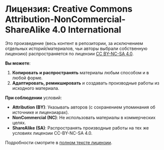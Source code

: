 # Лицензия: Creative Commons Attribution-NonCommercial-ShareAlike 4.0 International

Это произведение (весь контент в репозитории, за исключением отдельных историй/материалов, чьи авторы выбрали собственную лицензию) распространяется по лицензии [CC BY-NC-SA 4.0](https://creativecommons.org/licenses/by-nc-sa/4.0/deed.ru).

**Вы можете**:
1. **Копировать и распространять** материалы любым способом и в любой форме.
2. **Адаптировать, ремикшировать** и создавать производные работы из исходного материала.

**При соблюдении** условий:
- **Attribution (BY)**: Указывать авторов (с сохранением упоминания об источнике и лицензиарах).
- **NonCommercial (NC)**: Не использовать материалы в коммерческих целях.
- **ShareAlike (SA)**: Распространять производные работы на тех же условиях лицензии CC-BY-NC-SA 4.0.

Подробности смотрите в [полном тексте лицензии](https://creativecommons.org/licenses/by-nc-sa/4.0/legalcode).
